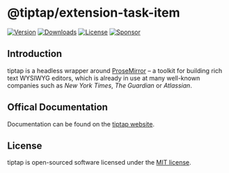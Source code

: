 # @tiptap/extension-task-item
[![Version](https://img.shields.io/npm/v/@tiptap/extension-task-item.svg?label=version)](https://www.npmjs.com/package/@tiptap/extension-task-item)
[![Downloads](https://img.shields.io/npm/dm/@tiptap/extension-task-item.svg)](https://npmcharts.com/compare/tiptap?minimal=true)
[![License](https://img.shields.io/npm/l/@tiptap/extension-task-item.svg)](https://www.npmjs.com/package/@tiptap/extension-task-item)
[![Sponsor](https://img.shields.io/static/v1?label=Sponsor&message=%E2%9D%A4&logo=GitHub)](https://github.com/sponsors/ueberdosis)

## Introduction
tiptap is a headless wrapper around [ProseMirror](https://ProseMirror.net) – a toolkit for building rich text WYSIWYG editors, which is already in use at many well-known companies such as *New York Times*, *The Guardian* or *Atlassian*.

## Offical Documentation
Documentation can be found on the [tiptap website](https://tiptap.dev).

## License
tiptap is open-sourced software licensed under the [MIT license](https://github.com/ueberdosis/tiptap-next/blob/main/LICENSE.md).
